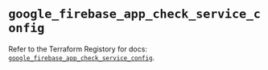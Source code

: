 # `google_firebase_app_check_service_config`

Refer to the Terraform Registory for docs: [`google_firebase_app_check_service_config`](https://registry.terraform.io/providers/hashicorp/google-beta/5.26.0/docs/resources/google_firebase_app_check_service_config).

